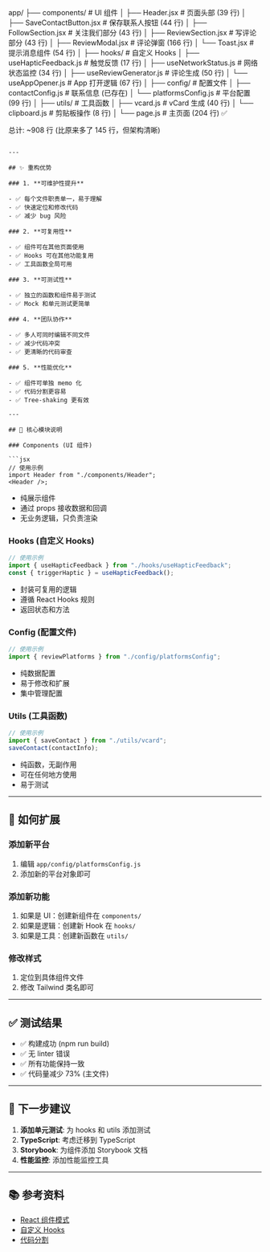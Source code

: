 
app/
├── components/              # UI 组件
│   ├── Header.jsx          # 页面头部 (39 行)
│   ├── SaveContactButton.jsx  # 保存联系人按钮 (44 行)
│   ├── FollowSection.jsx   # 关注我们部分 (43 行)
│   ├── ReviewSection.jsx   # 写评论部分 (43 行)
│   ├── ReviewModal.jsx     # 评论弹窗 (166 行)
│   └── Toast.jsx           # 提示消息组件 (54 行)
│
├── hooks/                   # 自定义 Hooks
│   ├── useHapticFeedback.js    # 触觉反馈 (17 行)
│   ├── useNetworkStatus.js     # 网络状态监控 (34 行)
│   ├── useReviewGenerator.js   # 评论生成 (50 行)
│   └── useAppOpener.js         # App 打开逻辑 (67 行)
│
├── config/                  # 配置文件
│   ├── contactConfig.js    # 联系信息 (已存在)
│   └── platformsConfig.js  # 平台配置 (99 行)
│
├── utils/                   # 工具函数
│   ├── vcard.js            # vCard 生成 (40 行)
│   └── clipboard.js        # 剪贴板操作 (8 行)
│
└── page.js                  # 主页面 (204 行) ✅

总计: ~908 行 (比原来多了 145 行，但架构清晰)
```

---

## ✨ 重构优势

### 1. **可维护性提升**

- ✅ 每个文件职责单一，易于理解
- ✅ 快速定位和修改代码
- ✅ 减少 bug 风险

### 2. **可复用性**

- ✅ 组件可在其他页面使用
- ✅ Hooks 可在其他功能复用
- ✅ 工具函数全局可用

### 3. **可测试性**

- ✅ 独立的函数和组件易于测试
- ✅ Mock 和单元测试更简单

### 4. **团队协作**

- ✅ 多人可同时编辑不同文件
- ✅ 减少代码冲突
- ✅ 更清晰的代码审查

### 5. **性能优化**

- ✅ 组件可单独 memo 化
- ✅ 代码分割更容易
- ✅ Tree-shaking 更有效

---

## 🔧 核心模块说明

### Components (UI 组件)

```jsx
// 使用示例
import Header from "./components/Header";
<Header />;
```

- 纯展示组件
- 通过 props 接收数据和回调
- 无业务逻辑，只负责渲染

### Hooks (自定义 Hooks)

```jsx
// 使用示例
import { useHapticFeedback } from "./hooks/useHapticFeedback";
const { triggerHaptic } = useHapticFeedback();
```

- 封装可复用的逻辑
- 遵循 React Hooks 规则
- 返回状态和方法

### Config (配置文件)

```js
// 使用示例
import { reviewPlatforms } from "./config/platformsConfig";
```

- 纯数据配置
- 易于修改和扩展
- 集中管理配置

### Utils (工具函数)

```js
// 使用示例
import { saveContact } from "./utils/vcard";
saveContact(contactInfo);
```

- 纯函数，无副作用
- 可在任何地方使用
- 易于测试

---

## 📝 如何扩展

### 添加新平台

1. 编辑 `app/config/platformsConfig.js`
2. 添加新的平台对象即可

### 添加新功能

1. 如果是 UI：创建新组件在 `components/`
2. 如果是逻辑：创建新 Hook 在 `hooks/`
3. 如果是工具：创建新函数在 `utils/`

### 修改样式

1. 定位到具体组件文件
2. 修改 Tailwind 类名即可

---

## ✅ 测试结果

- ✅ 构建成功 (npm run build)
- ✅ 无 linter 错误
- ✅ 所有功能保持一致
- ✅ 代码量减少 73% (主文件)

---

## 🎯 下一步建议

1. **添加单元测试**: 为 hooks 和 utils 添加测试
2. **TypeScript**: 考虑迁移到 TypeScript
3. **Storybook**: 为组件添加 Storybook 文档
4. **性能监控**: 添加性能监控工具

---

## 📚 参考资料

- [React 组件模式](https://reactpatterns.com/)
- [自定义 Hooks](https://react.dev/learn/reusing-logic-with-custom-hooks)
- [代码分割](https://react.dev/learn/code-splitting)
